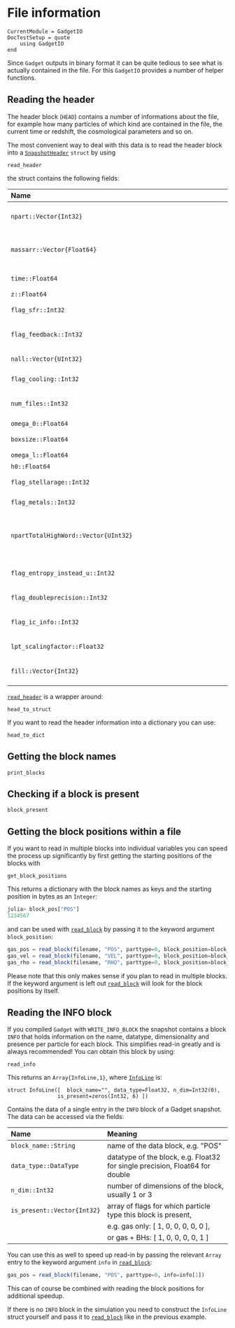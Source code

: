 # File information

```@meta
CurrentModule = GadgetIO
DocTestSetup = quote
    using GadgetIO
end
```

Since `Gadget` outputs in binary format it can be quite tedious to see what is actually contained in the file. For this `GadgetIO` provides a number of helper functions.

## Reading the header

The header block (`HEAD`) contains a number of informations about the file, for example how many particles of which kind are contained in the file, the current time or redshift, the cosmological parameters and so on.

The most convenient way to deal with this data is to read the header block into a [`SnapshotHeader`](@ref) `struct` by using

```@docs
read_header
```

the struct contains the following fields:

| Name                                 | Meaning                                                                                |
| :-------------------------------     | :------------------------------------------------------------------------------------- |
| `npart::Vector{Int32}`               | an array of particle numbers per type in this snapshot                                 |
| `massarr::Vector{Float64}`           | an array of particle masses per type in this snapshot - if zero: MASS block present    |
| `time::Float64`                      | time / scale factor of the simulation                                                  |
| `z::Float64`                         | redshift of the simulation                                                             |
| `flag_sfr::Int32`                    | 1 if simulation was run with star formation, else 0                                    |
| `flag_feedback::Int32`               | 1 if simulation was run with stellar feedback, else 0                                  |
| `nall::Vector{UInt32}`               | total number of particles in the simulation                                            |
| `flag_cooling::Int32`                | 1 if simulation was run with cooling, else 0                                           |
| `num_files::Int32`                   | number of snapshots over which the simulation is distributed                           |
| `omega_0::Float64`                   | Omega matter                                                                           |
| `boxsize::Float64`                   | total size of the simulation box                                                       |
| `omega_l::Float64`                   | Omega dark enery                                                                       |
| `h0::Float64`                        | little h                                                                               |
| `flag_stellarage::Int32`             | 1 if simulation was run with stellar age, else 0                                       |
| `flag_metals::Int32`                 | 1 if simulation was run with metals, else 0                                            |
| `npartTotalHighWord::Vector{UInt32}` | If Npart > 1584^3 (>2^32) this contains a high bit: ntotal = npartTotalHighWord*2^32 + nall  |
| `flag_entropy_instead_u::Int32`      | 1 if snapshot U field contains entropy instead of internal energy, else 0              |
| `flag_doubleprecision::Int32`        | 1 if snapshot is in double precision, else 0                                           |
| `flag_ic_info::Int32`                | 1 if initial snapshot file contains an info block, else 0                              |
| `lpt_scalingfactor::Float32`         | factor to use second order ic generation                                               |
| `fill::Vector{Int32}`                | the HEAD block needs to be filled with zeros to have a size of 256 bytes               |


[`read_header`](@ref) is a wrapper around:

```@docs
head_to_struct
```

If you want to read the header information into a dictionary you can use:

```@docs
head_to_dict
```

## Getting the block names


```@docs
print_blocks
```


## Checking if a block is present


```@docs
block_present
```

## Getting the block positions within a file

If you want to read in multiple blocks into individual variables you can speed the process up significantly by first getting the starting positions of the blocks with

```@docs
get_block_positions
```

This returns a dictionary with the block names as keys and the starting position in bytes as an `Integer`:

```julia
julia> block_pos["POS"]
1234567
```

and can be used with [`read_block`](@ref) by passing it to the keyword argument `block_position`:

```julia
gas_pos = read_block(filename, "POS", parttype=0, block_position=block_pos["POS"])
gas_vel = read_block(filename, "VEL", parttype=0, block_position=block_pos["VEL"])
gas_rho = read_block(filename, "RHO", parttype=0, block_position=block_pos["RHO"])
```

Please note that this only makes sense if you plan to read in multiple blocks. If the keyword argument is left out [`read_block`](@ref) will look for the block positions by itself.

## Reading the INFO block

If you compiled `Gadget` with `WRITE_INFO_BLOCK` the snapshot contains a block `INFO` that holds information on the name, datatype, dimensionality and presence per particle for each block. This simplifies read-in greatly and is always recommended!
You can obtain this block by using:

```@docs
read_info
```

This returns an `Array{InfoLine,1}`, where [`InfoLine`](@ref) is:

```
struct InfoLine([  block_name="", data_type=Float32, n_dim=Int32(0),
                is_present=zeros(Int32, 6) ])
```

Contains the data of a single entry in the `INFO` block of a Gadget snapshot.
The data can be accessed via the fields:

| Name                                 | Meaning                                                                                |
| :----------------------------------  | :------------------------------------------------------------------------------------- |
| `block_name::String`                 | name of the data block, e.g. "POS"                                                     |
| `data_type::DataType`                | datatype of the block, e.g. Float32 for single precision, Float64 for double           |
| `n_dim::Int32`                       | number of dimensions of the block, usually 1 or 3                                      |
| `is_present::Vector{Int32}`          | array of flags for which particle type this block is present,                          |
|                                      |  e.g. gas only:  [ 1, 0, 0, 0, 0, 0 ],                                                 |
|                                      |  or gas + BHs: [ 1, 0, 0, 0, 0, 1 ]                                                    |


You can use this as well to speed up read-in by passing the relevant `Array` entry to the keyword argument `info` in [`read_block`](@ref):

```julia
gas_pos = read_block(filename, "POS", parttype=0, info=info[1])
```

This can of course be combined with reading the block positions for additional speedup.

If there is no `INFO` block in the simulation you need to construct the `InfoLine` struct yourself and pass it to [`read_block`](@ref) like in the previous example.

